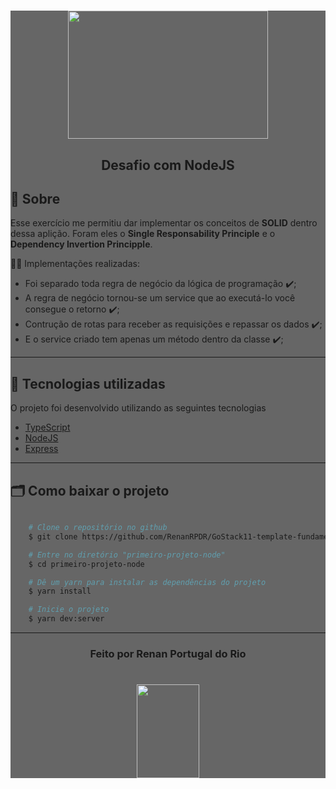 <div style="background-color: #666">
  <h1 align="center">
      <img src="https://ik.imagekit.io/911o9a87sc/node_E0Z8dA8cB.png" width="320" height="205">
  </h1>

  <h2 align="center">
      <tittle>Desafio com NodeJS</tittle>
  <h2 >


  ## 💬️ Sobre

  Esse exercício me permitiu dar implementar os conceitos de **SOLID** dentro dessa aplição. Foram eles o **Single Responsability Principle** e o **Dependency Invertion Principple**.

   👨‍💻️ Implementações realizadas:
  - Foi separado toda regra de negócio da lógica de programação ✔️;
  - A regra de negócio tornou-se um service que ao executá-lo você consegue o retorno ✔️;
  - Contrução de rotas para receber as requisições e repassar os dados ✔️;
  - E o service criado tem apenas um método dentro da classe ✔️;

---

  ## 🚀 Tecnologias utilizadas

  O projeto foi desenvolvido utilizando as seguintes tecnologias

  - [TypeScript](https://www.typescriptlang.org/)
  - [NodeJS](https://nodejs.org/en/about/)
  - [Express](https://expressjs.com/pt-br/)

  ---

  ## 🗂 Como baixar o projeto

  ```bash

      # Clone o repositório no github
      $ git clone https://github.com/RenanRPDR/GoStack11-template-fundamentos-node.git

      # Entre no diretório "primeiro-projeto-node"
      $ cd primeiro-projeto-node

      # Dê um yarn para instalar as dependências do projeto
      $ yarn install

      # Inicie o projeto
      $ yarn dev:server
  ```

  ---

  <h3 align="center">Feito por Renan Portugal do Rio</h3>

   <h1 align="center">
      <img src="https://ik.imagekit.io/911o9a87sc/logo_ytBUeCmpV.png"  width=100 height=150>
  </h1>
